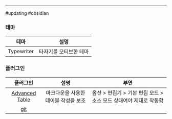 
---

#updating #obsidian 

### 테마

|    테마    |          설명          |
|:----------:|:----------------------:|
| Typewriter | 타자기를 모티브한 테마 |

### 플러그인

|                                 플러그인                                 |                 설명                 |                               부연                                |
|:------------------------------------------------------------------------:|:------------------------------------:|:-----------------------------------------------------------------:|
| [Advanced Table](https://github.com/tgrosinger/advanced-tables-obsidian) | 마크다운을 사용한 테이블 작성을 보조 | 옵션 > 편집기 > 기본 편집 모드 > 소스 모드 상태여야 제대로 작동함 |
|         [git](obsidian://show-plugin?id=obsidian-git)                                                                 |                                      |                                                                   |
